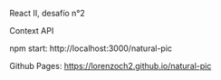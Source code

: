 React II, desafío n°2

Context API

npm start: http://localhost:3000/natural-pic

Github Pages: https://lorenzoch2.github.io/natural-pic